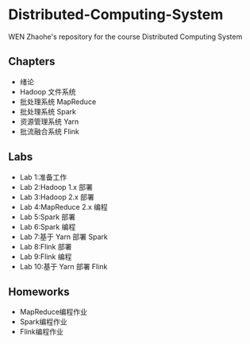 # Distributed-Computing-System
WEN Zhaohe's repository for the course Distributed Computing System
## Chapters
- 绪论
- Hadoop 文件系统
- 批处理系统 MapReduce
- 批处理系统 Spark
- 资源管理系统 Yarn
- 批流融合系统 Flink
## Labs
- Lab 1:准备工作
- Lab 2:Hadoop 1.x 部署
- Lab 3:Hadoop 2.x 部署
- Lab 4:MapReduce 2.x 编程
- Lab 5:Spark 部署
- Lab 6:Spark 编程
- Lab 7:基于 Yarn 部署 Spark
- Lab 8:Flink 部署
- Lab 9:Flink 编程
- Lab 10:基于 Yarn 部署 Flink
## Homeworks
- MapReduce编程作业
- Spark编程作业
- Flink编程作业

